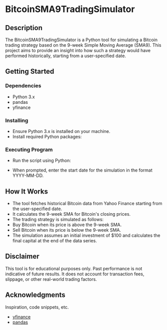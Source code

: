 # BitcoinSMA9TradingSimulator

## Description
The BitcoinSMA9TradingSimulator is a Python tool for simulating a Bitcoin trading strategy based on the 9-week Simple Moving Average (SMA9). This project aims to provide an insight into how such a strategy would have performed historically, starting from a user-specified date.

## Getting Started

### Dependencies
- Python 3.x
- pandas
- yfinance

### Installing
- Ensure Python 3.x is installed on your machine.
- Install required Python packages:

### Executing Program
- Run the script using Python:

- When prompted, enter the start date for the simulation in the format YYYY-MM-DD.

## How It Works
- The tool fetches historical Bitcoin data from Yahoo Finance starting from the user-specified date.
- It calculates the 9-week SMA for Bitcoin's closing prices.
- The trading strategy is simulated as follows:
- Buy Bitcoin when its price is above the 9-week SMA.
- Sell Bitcoin when its price is below the 9-week SMA.
- The simulation assumes an initial investment of $100 and calculates the final capital at the end of the data series.

## Disclaimer
This tool is for educational purposes only. Past performance is not indicative of future results. It does not account for transaction fees, slippage, or other real-world trading factors.

## Acknowledgments
Inspiration, code snippets, etc.
* [yfinance](https://pypi.org/project/yfinance/)
* [pandas](https://pandas.pydata.org/)

